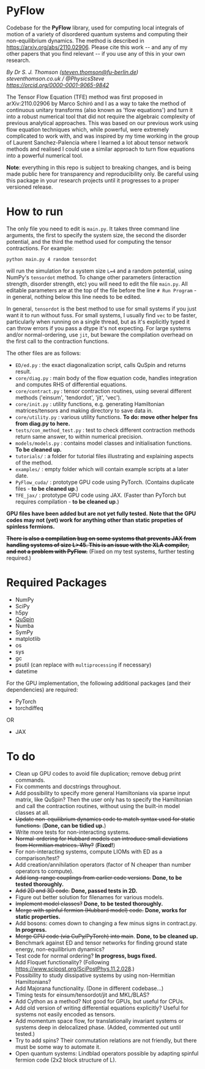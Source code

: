 # PyFlow

Codebase for the  **PyFlow** library, used for computing local integrals of motion of a variety of disordered quantum systems and computing their non-equilibrium dynamics. The method is described in https://arxiv.org/abs/2110.02906. Please cite this work -- and any of my other papers that you find relevant -- if you use any of this in your own research.

*By Dr S. J. Thomson (steven.thomson@fu-berlin.de)*  
*steventhomson.co.uk / @PhysicsSteve*  
*https://orcid.org/0000-0001-9065-9842*  

The Tensor Flow Equation (TFE) method was first proposed in arXiv:2110.02906 by Marco Schiró and I as a way to take the method of continuous unitary transforms (also known as 'flow equations') and turn it into a robust numerical tool that did not require the algebraic complexity of previous analytical approaches. This was based on our previous work using flow equation techniques which, while powerful, were extremely complicated to work with, and was inspired by my time working in the group of Laurent Sanchez-Palencia where I learned a lot about tensor network methods and realised I could use a similar approach to turn flow equations into a powerful numerical tool.

**Note**: everything in this repo is subject to breaking changes, and is being made public here for transparency and reproducibility only. Be careful using this package in your research projects until it progresses to a proper versioned release.

# How to run

The only file you need to edit is `main.py`. It takes three command line arguments, the first to specify the system size, the second the disorder potential, and the third the method used for computing the tensor contractions. For example:

```
python main.py 4 random tensordot
```

will run the simulation for a system size `L=4` and a random potential, using NumPy's `tensordot` method. To change other parameters (interaction strength, disorder strength, etc) you will need to edit the file `main.py`. All editable parameters are at the top of the file before the line `# Run Program` - in general, nothing below this line needs to be edited.

In general, `tensordot` is the best method to use for small systems if you just want it to run without fuss. For small systems, I usually find `vec` to be faster, particularly when running on a single thread, but as it's explicitly typed it can throw errors if you pass a dtype it's not expecting. For large systems and/or normal-ordering, use `jit`, but beware the compilation overhead on the first call to the contraction functions.

The other files are as follows:

* `ED/ed.py` : the exact diagonalization script, calls QuSpin and returns result.
* `core/diag.py` : main body of the flow equation code, handles integration and computes RHS of differential equations.
* `core/contract.py` : tensor contraction routines, using several different methods ('einsum', 'tendordot', 'jit', 'vec').
* `core/init.py` : utility functions, e.g. generating Hamiltonian matrices/tensors and making directory to save data in.
* `core/utility.py` : various utility functions. **To do: move other helper fns from diag.py to here.**
* `tests/con_method_test.py` : test to check different contraction methods return same answer, to within numerical precision.
* `models/models.py` : contains model classes and initialisation functions. **To be cleaned up.**
* `tutorials/` : a folder for tutorial files illustrating and explaining aspects of the method.
* `examples/` : empty folder which will contain example scripts at a later date.
* `PyFlow_cuda/` : prototype GPU code using PyTorch. (Contains duplicate files - **to be cleaned up**.)
* `TFE_jax/` : prototype GPU code using JAX. (Faster than PyTorch but requires compilation - **to be cleaned up**.)


**GPU files have been added but are not yet fully tested.**
**Note that the GPU codes may not (yet) work for anything other than static propeties of spinless fermions.**

**~~There is also a compilation bug on some systems that prevents JAX from handling systems of size L>45. This is an issue with the XLA compiler, and not a problem with PyFlow.~~** (Fixed on my test systems, further testing required.)

# Required Packages

* NumPy
* SciPy
* h5py
* [QuSpin](https://weinbe58.github.io/QuSpin/)
* Numba
* SymPy
* matplotlib
* os 
* sys
* gc 
* psutil (can replace with `multiprocessing` if necessary)
* datetime 

For the GPU implementation, the following additional packages (and their dependencies) are required:

* PyTorch
* torchdiffeq

OR

* JAX

# To do 

* Clean up GPU codes to avoid file duplication; remove debug print commands.
* Fix comments and docstrings throughout.
* Add possibility to specify more general Hamiltonians via sparse input matrix, like QuSpin? Then the user only has to specify the Hamiltonian and call the contraction routines, without using the built-in model classes at all.
* ~~Update non-equilibrium dynamics code to match syntax used for static functions.~~ (**Done, can be tidied up.**)
* Write more tests for non-interacting systems.
* ~~Normal-ordering for Hubbard models can introduce small deviations from Hermitian matrices. Why?~~ (**Fixed!**)
* For non-interacting systems, compute LIOMs with ED as a comparison/test? 
* Add creation/annihilation operators (factor of N cheaper than number operators to compute).
* ~~Add long-range couplings from earlier code versions.~~ **Done, to be tested thoroughly.**
* ~~Add 2D and 3D code.~~ **Done, passed tests in 2D.**
* Figure out better solution for filenames for various models.
* ~~Implement model classes?~~ **Done, to be tested thoroughly.**
* ~~Merge with spinful fermion (Hubbard model) code.~~ **Done, works for static properties.**
* Add bosons: comes down to changing a few minus signs in contract.py. **In progress.**
* ~~Merge GPU code (via CuPy/PyTorch) into main~~. **Done, to be cleaned up.**
* Benchmark against ED and tensor networks for finding ground state energy, non-equilibrium dynamics?
* Test code for normal ordering? **In progress, bugs fixed.**
* Add Floquet functionality? (Following https://www.scipost.org/SciPostPhys.11.2.028.)
* Possibility to study dissipative systems by using non-Hermitian Hamiltonians?
* Add Majorana functionality. (Done in different codebase...)
* Timing tests for einsum/tensordot/jit and MKL/BLAS?
* Add Cython as a method? Not good for GPUs, but useful for CPUs.
* Add old version of writing differential equations explicitly? Useful for systems not easily encoded as tensors.
* Add momentum space flow, for translationally invariant systems or systems deep in delocalized phase. (Added, commented out until tested.)
* Try to add spins? Their commutation relations are not friendly, but there must be some way to automate it.
* Open quantum systems: Lindblad operators possible by adapting spinful fermion code (2x2 block structure of L).
